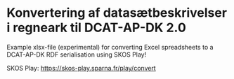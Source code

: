 # Konvertering af datasætbeskrivelser i regneark til DCAT-AP-DK 2.0

Example xlsx-file (experimental) for converting Excel spreadsheets to a DCAT-AP-DK RDF serialisation using SKOS Play!	
	
SKOS Play: https://skos-play.sparna.fr/play/convert 
